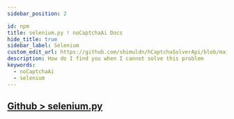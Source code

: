 ```yaml
---
sidebar_position: 2

id: npm
title: selenium.py ! noCaptchaAi Docs
hide_title: true
sidebar_label: Selenium
custom_edit_url: https://github.com/shimuldn/hCaptchaSolverApi/blob/main/usage_examples/example-selenium.py
description: How do I find you when I cannot solve this problem
keywords:
  - noCaptchaAi
  - selenium
---
```


## [Github > selenium.py](https://github.com/shimuldn/hCaptchaSolverApi/raw/main/usage_examples/example-selenium.py )

